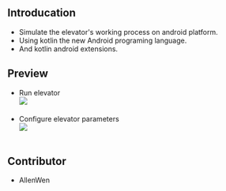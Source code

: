 ## Introducation 
* Simulate the elevator's working process  on android platform.<br>
* Using kotlin the new Android programing language.<br>
* And kotlin android extensions.<br>
## Preview
* Run elevator<br>
![](https://github.com/AllenWen/kotlin-ElevatorSimulator/blob/master/images/20171213_153115.gif)<br><br>
* Configure elevator parameters<br>
![](https://github.com/AllenWen/kotlin-ElevatorSimulator/blob/master/images/20171213_152923.gif)<br><br>
## Contributor
* AllenWen
